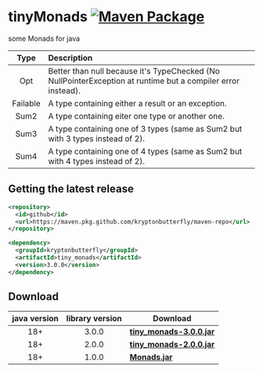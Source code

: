# tinyMonads [![Maven Package](https://github.com/kryptonbutterfly/tinyMonads/actions/workflows/maven-publish.yml/badge.svg)](https://github.com/kryptonbutterfly/tinyMonads/actions/workflows/maven-publish.yml)
some Monads for java

Type | Description
:--: | :----------
Opt | Better than null because it's TypeChecked (No NullPointerException at runtime but a compiler error instead).
Failable | A type containing either a result or an exception.
Sum2 | A type containing eiter one type or another one.
Sum3 | A type containing one of 3 types (same as Sum2 but with 3 types instead of 2).
Sum4 | A type containing one of 4 types (same as Sum2 but with 4 types instead of 2).

## Getting the latest release

```xml
<repository>
  <id>github</id>
  <url>https://maven.pkg.github.com/kryptonbutterfly/maven-repo</url>
</repository>
```

```xml
<dependency>
  <groupId>kryptonbutterfly</groupId>
  <artifactId>tiny_monads</artifactId>
  <version>3.0.0</version>
</dependency>
```

## Download

java version | library version | Download
:----------: | :-------------: | --------
18+          | 3.0.0           | [**tiny_monads-3.0.0.jar**](https://github-registry-files.githubusercontent.com/731108692/e1afce00-b653-11ee-8055-1ce835888e8b?X-Amz-Algorithm=AWS4-HMAC-SHA256&X-Amz-Credential=AKIAVCODYLSA53PQK4ZA%2F20240118%2Fus-east-1%2Fs3%2Faws4_request&X-Amz-Date=20240118T215046Z&X-Amz-Expires=300&X-Amz-Signature=6a762b747a92e2fccb38fda2dd77567184dfdb6aaa0d3b414f3cbaa8c718c162&X-Amz-SignedHeaders=host&actor_id=0&key_id=0&repo_id=731108692&response-content-disposition=filename%3Dtiny_monads-3.0.0.jar&response-content-type=application%2Foctet-stream)
18+          | 2.0.0           | [**tiny_monads-2.0.0.jar**](https://github-registry-files.githubusercontent.com/731108692/7c3c4200-9a02-11ee-81ac-20ae686cb0b0?X-Amz-Algorithm=AWS4-HMAC-SHA256&X-Amz-Credential=AKIAIWNJYAX4CSVEH53A%2F20231228%2Fus-east-1%2Fs3%2Faws4_request&X-Amz-Date=20231228T154413Z&X-Amz-Expires=300&X-Amz-Signature=59e1c7f9b43ee20c1b79f6a56a3b7fe0b8da4c2986b4b2868b452768927ba954&X-Amz-SignedHeaders=host&actor_id=0&key_id=0&repo_id=731108692&response-content-disposition=filename%3Dtiny_monads-2.0.0.jar&response-content-type=application%2Foctet-stream)
18+          | 1.0.0           | [**Monads.jar**](https://github.com/kryptonbutterfly/tinyMonads/releases/download/v1.0.0/Monads.jar)

